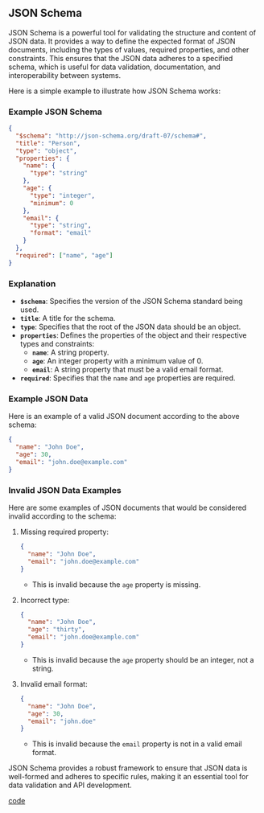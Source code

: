 ## JSON Schema
JSON Schema is a powerful tool for validating the structure and content of JSON data. It provides a way to define the expected format of JSON documents, including the types of values, required properties, and other constraints. This ensures that the JSON data adheres to a specified schema, which is useful for data validation, documentation, and interoperability between systems.

Here is a simple example to illustrate how JSON Schema works:

### Example JSON Schema

```json
{
  "$schema": "http://json-schema.org/draft-07/schema#",
  "title": "Person",
  "type": "object",
  "properties": {
    "name": {
      "type": "string"
    },
    "age": {
      "type": "integer",
      "minimum": 0
    },
    "email": {
      "type": "string",
      "format": "email"
    }
  },
  "required": ["name", "age"]
}
```

### Explanation

- **`$schema`**: Specifies the version of the JSON Schema standard being used.
- **`title`**: A title for the schema.
- **`type`**: Specifies that the root of the JSON data should be an object.
- **`properties`**: Defines the properties of the object and their respective types and constraints:
  - **`name`**: A string property.
  - **`age`**: An integer property with a minimum value of 0.
  - **`email`**: A string property that must be a valid email format.
- **`required`**: Specifies that the `name` and `age` properties are required.

### Example JSON Data

Here is an example of a valid JSON document according to the above schema:

```json
{
  "name": "John Doe",
  "age": 30,
  "email": "john.doe@example.com"
}
```

### Invalid JSON Data Examples

Here are some examples of JSON documents that would be considered invalid according to the schema:

1. Missing required property:
   ```json
   {
     "name": "John Doe",
     "email": "john.doe@example.com"
   }
   ```
   - This is invalid because the `age` property is missing.

2. Incorrect type:
   ```json
   {
     "name": "John Doe",
     "age": "thirty",
     "email": "john.doe@example.com"
   }
   ```
   - This is invalid because the `age` property should be an integer, not a string.

3. Invalid email format:
   ```json
   {
     "name": "John Doe",
     "age": 30,
     "email": "john.doe"
   }
   ```
   - This is invalid because the `email` property is not in a valid email format.

JSON Schema provides a robust framework to ensure that JSON data is well-formed and adheres to specific rules, making it an essential tool for data validation and API development.



[code](../src/json_example.cpp)  
